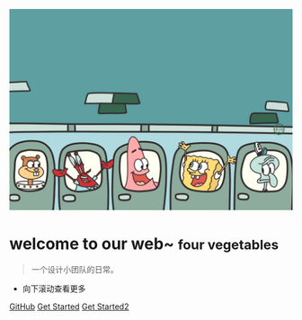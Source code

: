 <!-- _coverpage.md -->

![logo](feng.JPG)

# welcome to our web~ <small>four vegetables</small>

> 一个设计小团队的日常。

- 向下滚动查看更多



[GitHub](https://github.com/NexMaker-Fab/2022zjudemini-team2)
[Get Started](docs/README.md)
[Get Started2](README.md)

